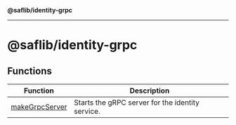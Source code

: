 **@saflib/identity-grpc**

***

# @saflib/identity-grpc

## Functions

| Function | Description |
| ------ | ------ |
| [makeGrpcServer](functions/makeGrpcServer.md) | Starts the gRPC server for the identity service. |
